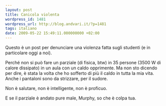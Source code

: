 ```yaml
---
layout: post
title: Canicola violenta
wordpress_id: 1481
wordpress_url: http://blog.andvari.it/?p=1481
tags: italiano
date: 2009-05-22 15:49:11.000000000 +02:00
---
```

Questo è un post per denunciare una violenza fatta sugli studenti (e in particolare oggi a noi).

Perché non si può fare un parziale (di fisica, btw) in 35 persone (3500 W di calore dissipato) in un aula con un caldo opprimente. Ma non sto dicendo per dire, è stata la volta che ho sofferto di più il caldo in tutta la mia vita. Anche i pantaloni sono da strizzare, per il sudore.

Non è salutare, non è intelligente, non è proficuo.

E se il parziale è andato pure male, Murphy, so che è colpa tua.

